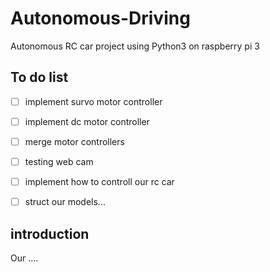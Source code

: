 # Autonomous-Driving
Autonomous RC car project using Python3 on raspberry pi 3

## To do list
- [ ] implement survo motor controller
- [ ] implement dc motor controller
- [ ] merge motor controllers
- [ ] testing web cam
- [ ] implement how to controll our rc car
- [ ] struct our models...


## introduction
Our ....
